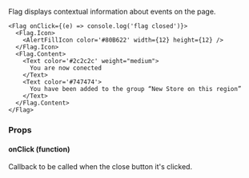 Flag displays contextual information about events on the page.

```react
<Flag onClick={(e) => console.log('flag closed')}>
  <Flag.Icon>
    <AlertFillIcon color='#80B622' width={12} height={12} />
  </Flag.Icon>
  <Flag.Content>
    <Text color='#2c2c2c' weight="medium">
      You are now conected
    </Text>
    <Text color='#747474'>
      You have been added to the group “New Store on this region”
    </Text>
  </Flag.Content>
</Flag>
```

### Props

#### **onClick** (function)

Callback to be called when the close button it's clicked.
